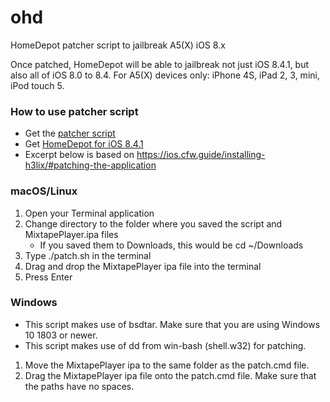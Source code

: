 # ohd

HomeDepot patcher script to jailbreak A5(X) iOS 8.x

Once patched, HomeDepot will be able to jailbreak not just iOS 8.4.1, but also all of iOS 8.0 to 8.4. For A5(X) devices only: iPhone 4S, iPad 2, 3, mini, iPod touch 5.

### How to use patcher script

- Get the [patcher script](https://github.com/LukeZGD/ohd/releases/latest)
- Get [HomeDepot for iOS 8.4.1](http://wall.supplies/OLD%20iPhone%20HACKED.html)
- Excerpt below is based on https://ios.cfw.guide/installing-h3lix/#patching-the-application

### macOS/Linux
1. Open your Terminal application
1. Change directory to the folder where you saved the script and MixtapePlayer.ipa files
    - If you saved them to Downloads, this would be cd ~/Downloads
1. Type ./patch.sh in the terminal
1. Drag and drop the MixtapePlayer ipa file into the terminal
1. Press Enter

### Windows
- This script makes use of bsdtar. Make sure that you are using Windows 10 1803 or newer.
- This script makes use of dd from win-bash (shell.w32) for patching.
1. Move the MixtapePlayer ipa to the same folder as the patch.cmd file.
1. Drag the MixtapePlayer ipa file onto the patch.cmd file. Make sure that the paths have no spaces.
